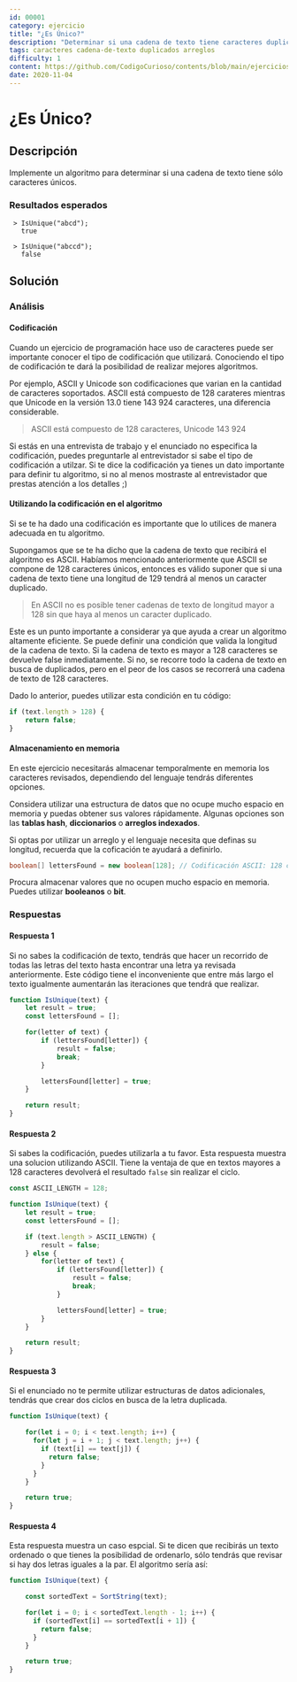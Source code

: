 ```yaml
---
id: 00001
category: ejercicio
title: "¿Es Único?"
description: "Determinar si una cadena de texto tiene caracteres duplicados"
tags: caracteres cadena-de-texto duplicados arreglos
difficulty: 1
content: https://github.com/CodigoCurioso/contents/blob/main/ejercicios/00001-es-unico.md
date: 2020-11-04
---
```


# ¿Es Único?

## Descripción

Implemente un algoritmo para determinar si una cadena de texto tiene sólo caracteres únicos.

### Resultados esperados

``` shell
 > IsUnique("abcd");
   true
```

``` shell
 > IsUnique("abccd");
   false
```

## Solución

### Análisis

#### Codificación

Cuando un ejercicio de programación hace uso de caracteres puede ser importante conocer el tipo de codificación que utilizará. Conociendo el tipo de codificación te dará la posibilidad de realizar mejores algoritmos.

Por ejemplo, ASCII y Unicode son codificaciones que varian en la cantidad de caracteres soportados. ASCII está compuesto de 128 carateres mientras que Unicode en la versión 13.0 tiene 143 924 caracteres, una diferencia considerable.

> ASCII está compuesto de 128 caracteres, Unicode 143 924

Si estás en una entrevista de trabajo y el enunciado no especifica la codificación, puedes preguntarle al entrevistador si sabe el tipo de codificación a utilzar. Si te dice la codificación ya tienes un dato importante para definir tu algoritmo, si no al menos mostraste al entrevistador que prestas atención a los detalles ;)

#### Utilizando la codificación en el algoritmo

Si se te ha dado una codificación es importante que lo utilices de manera adecuada en tu algoritmo.

Supongamos que se te ha dicho que la cadena de texto que recibirá el algoritmo es ASCII. Habíamos mencionado anteriormente que ASCII se compone de 128 caracteres únicos, entonces es válido suponer que si una cadena de texto tiene una longitud de 129 tendrá al menos un caracter duplicado.

> En ASCII no es posible tener cadenas de texto de longitud mayor a 128 sin que haya al menos un caracter duplicado.

Este es un punto importante a considerar ya que ayuda a crear un algoritmo altamente eficiente. Se puede definir una condición que valida la longitud de la cadena de texto. Si la cadena de texto es mayor a 128 caracteres se devuelve false inmediatamente. Si no, se recorre todo la cadena de texto en busca de duplicados, pero en el peor de los casos se recorrerá una cadena de texto de 128 caracteres.

Dado lo anterior, puedes utilizar esta condición en tu código:

``` JavaScript
if (text.length > 128) {
    return false;
}
```

#### Almacenamiento en memoria

En este ejercicio necesitarás almacenar temporalmente en memoria los caracteres revisados, dependiendo del lenguaje tendrás diferentes opciones.

Considera utilizar una estructura de datos que no ocupe mucho espacio en memoria y puedas obtener sus valores rápidamente. Algunas opciones son las **tablas hash**,  **diccionarios** o **arreglos indexados**.

Si optas por utilizar un arreglo y el lenguaje necesita que definas su longitud, recuerda que la coficación te ayudará a definirlo.

``` Java
boolean[] lettersFound = new boolean[128]; // Codificación ASCII: 128 caracteres
```

Procura almacenar valores que no ocupen mucho espacio en memoria. Puedes utilizar **booleanos** o **bit**.

### Respuestas

#### Respuesta 1

Si no sabes la codificación de texto, tendrás que hacer un recorrido de todas las letras del texto hasta encontrar una letra ya revisada anteriormente. Este código tiene el inconveniente que entre más largo el texto igualmente aumentarán las iteraciones que tendrá que realizar.

``` JavaScript
function IsUnique(text) {
    let result = true;
    const lettersFound = [];

    for(letter of text) {
        if (lettersFound[letter]) {
            result = false;
            break;
        }

        lettersFound[letter] = true;
    }

    return result;
}
```

#### Respuesta 2

Si sabes la codificación, puedes utilizarla a tu favor. Esta respuesta muestra una solucion utilizando ASCII. Tiene la ventaja de que en textos mayores a 128 caracteres devolverá el resultado `false` sin realizar el ciclo.

``` JavaScript
const ASCII_LENGTH = 128;

function IsUnique(text) {
    let result = true;
    const lettersFound = [];

    if (text.length > ASCII_LENGTH) {
        result = false;
    } else {
        for(letter of text) {
            if (lettersFound[letter]) {
                result = false;
                break;
            }

            lettersFound[letter] = true;
        }
    }

    return result;
}
```

#### Respuesta 3

Si el enunciado no te permite utilizar estructuras de datos adicionales, tendrás que crear dos ciclos en busca de la letra duplicada.

``` JavaScript
function IsUnique(text) {

    for(let i = 0; i < text.length; i++) {
      for(let j = i + 1; j < text.length; j++) {
        if (text[i] == text[j]) {
          return false;
        }
      }
    }

    return true;
}
```

#### Respuesta 4

Esta respuesta muestra un caso espcial. Si te dicen que recibirás un texto ordenado o que tienes la posibilidad de ordenarlo, sólo tendrás que revisar si hay dos letras iguales a la par. El algoritmo sería así:

``` JavaScript
function IsUnique(text) {

    const sortedText = SortString(text);

    for(let i = 0; i < sortedText.length - 1; i++) {
      if (sortedText[i] == sortedText[i + 1]) {
        return false;
      }
    }

    return true;
}
```
